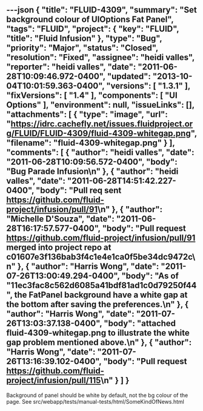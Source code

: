 ---json
{
  "title": "FLUID-4309",
  "summary": "Set background colour of UIOptions Fat Panel",
  "tags": "FLUID",
  "project": {
    "key": "FLUID",
    "title": "Fluid Infusion"
  },
  "type": "Bug",
  "priority": "Major",
  "status": "Closed",
  "resolution": "Fixed",
  "assignee": "heidi valles",
  "reporter": "heidi valles",
  "date": "2011-06-28T10:09:46.972-0400",
  "updated": "2013-10-04T10:01:59.363-0400",
  "versions": [
    "1.3.1"
  ],
  "fixVersions": [
    "1.4"
  ],
  "components": [
    "UI Options"
  ],
  "environment": null,
  "issueLinks": [],
  "attachments": [
    {
      "type": "image",
      "url": "https://idrc.cachefly.net/issues.fluidproject.org/FLUID/FLUID-4309/fluid-4309-whitegap.png",
      "filename": "fluid-4309-whitegap.png"
    }
  ],
  "comments": [
    {
      "author": "heidi valles",
      "date": "2011-06-28T10:09:56.572-0400",
      "body": "Bug Parade Infusion\n"
    },
    {
      "author": "heidi valles",
      "date": "2011-06-28T14:51:42.227-0400",
      "body": "Pull req sent <https://github.com/fluid-project/infusion/pull/91>\n"
    },
    {
      "author": "Michelle D'Souza",
      "date": "2011-06-28T16:17:57.577-0400",
      "body": "Pull request <https://github.com/fluid-project/infusion/pull/91> merged into project repo at c01607e3f136bab3f4c1e4e1ca0f5be34dc9472c\n"
    },
    {
      "author": "Harris Wong",
      "date": "2011-07-26T13:00:49.294-0400",
      "body": "As of \"11ec3fac8c562d6085a41bdf81ad1c0d79250f44\", the FatPanel background have a white gap at the bottom after saving the preferences.\n"
    },
    {
      "author": "Harris Wong",
      "date": "2011-07-26T13:03:37.138-0400",
      "body": "attached fluid-4309-whitegap.png to illustrate the white gap problem mentioned above.\n"
    },
    {
      "author": "Harris Wong",
      "date": "2011-07-26T13:16:39.102-0400",
      "body": "Pull request <https://github.com/fluid-project/infusion/pull/115>\n"
    }
  ]
}
---
Background of panel should be white by default, not the bg colour of the page. See src/webapp/tests/manual-tests/html/SomeKindOfNews.html

        